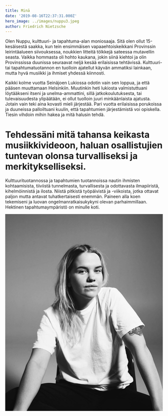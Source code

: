 ```yaml
---
title: Minä
date: '2019-08-16T22:37:31.000Z'
hero_image: ../images/nuppu3.jpeg
author: Friedrich Nietzsche
---
```


Olen Nuppu, kulttuuri- ja tapahtuma-alan moniosaaja. Sitä olen ollut 15-kesäisestä saakka, kun tein ensimmäisen vapaaehtoiskeikkani Provinssin leirintäalueen siivouksessa, noukkien litteitä tölkkejä sateessa mutavellin seasta. Vaikka hommasta oli hohto kaukana, jokin siinä kiehtoi ja olin Provinssissa duunissa seuraavat neljä kesää erilaisissa tehtävissä. Kulttuuri- tai tapahtumatuotannon en tuolloin ajatellut käyvän ammatiksi lainkaan, mutta hyvä musiikki ja ihmiset yhdessä kiinnosti.

Kaikki kolme vuotta Seinäjoen Lukiossa odotin vain sen loppua, ja että pääsen muuttamaan Helsinkiin. Muutinkin heti lukiosta valmistuttuani löytääkseni itseni ja unelma-ammattini, sillä jatkokoulutuksesta, tai tulevaisuudesta ylipäätään, ei ollut tuolloin juuri minkäänlaista ajatusta. Jotain vain teki aina kovasti mieli järjestää. Pari vuotta erilaisissa porukoissa ja duuneissa palloiltuani kuulin, että tapahtumien järjestämistä voi opiskella. Tiesin vihdoin mihin hakea ja mitä halusin tehdä.

# Tehdessäni mitä tahansa keikasta musiikkivideoon, haluan osallistujien tuntevan olonsa turvalliseksi ja merkitykselliseksi. 

Kulttuurituotannossa ja tapahtumien tuotannoissa nautin ihmisten kohtaamisista, tiiviistä tunnelmasta, turvallisesta ja odottavasta ilmapiiristä, kihelmöinnistä ja ilosta. Niistä pitkistä työpäivistä ja -viikoista, jotka ottavat paljon mutta antavat tuhatkertaisesti enemmän. Paineen alla koen tekemiseni ja luovan ongelmanratkaisukykyni olevan parhaimmillaan. Hektinen tapahtumaympäristö on minulle koti.

![](/content/images/nuppu2.jpeg)

